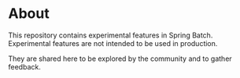 # About

This repository contains experimental features in Spring Batch. Experimental features are not intended to be used in production.

They are shared here to be explored by the community and to gather feedback.